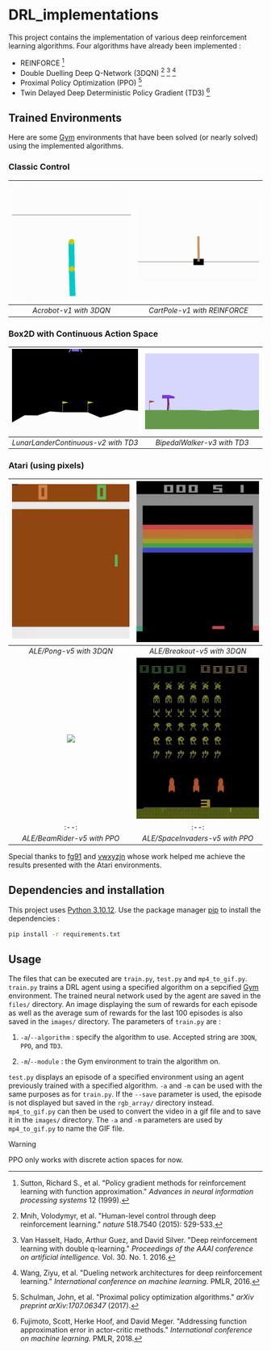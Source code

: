 # DRL_implementations

This project contains the implementation of various deep reinforcement learning algorithms. Four algorithms have already been implemented :

- REINFORCE [^1]
- Double Duelling Deep Q-Network (3DQN) [^2] [^3] [^4]
- Proximal Policy Optimization (PPO) [^5]
- Twin Delayed Deep Deterministic Policy Gradient (TD3) [^6]

## Trained Environments

Here are some [Gym](https://www.gymlibrary.dev/index.html) environments that have been solved (or nearly solved) using the implemented algorithms.
### Classic Control
| <img src="https://github.com/LucasMagnana/DRL_implementations/blob/main/images/Acrobot-v1_3DQN.gif?raw=true" width=300> | <img src="https://github.com/LucasMagnana/DRL_implementations/blob/main/images/CartPole-v1_REINFORCE.gif?raw=true" width=300> | 
|:--:|:--:| 
| *Acrobot-v1 with 3DQN* | *CartPole-v1 with REINFORCE* |

### Box2D with Continuous Action Space
| <img src="https://github.com/LucasMagnana/DRL_implementations/blob/main/images/LunarLanderContinuous-v2_TD3.gif?raw=true" width=300> | <img src="https://github.com/LucasMagnana/DRL_implementations/blob/main/images/BipedalWalker-v3_TD3.gif?raw=true" width=300> | 
|:--:|:--:| 
| *LunarLanderContinuous-v2 with TD3* | *BipedalWalker-v3 with TD3* |

### Atari (using pixels)
| <img src="https://github.com/LucasMagnana/DRL_implementations/blob/main/images/Pong-v5_3DQN.gif?raw=true" width=300> | <img src="https://github.com/LucasMagnana/DRL_implementations/blob/main/images/Breakout-v5_3DQN.gif?raw=true" width=300> | 
|:--:|:--:| 
| *ALE/Pong-v5 with 3DQN* | *ALE/Breakout-v5 with 3DQN* |
| <img src="https://github.com/LucasMagnana/DRL_implementations/blob/main/images/BeamRider-v5_PPO.gif?raw=true" width=300> | <img src="https://github.com/LucasMagnana/DRL_implementations/blob/main/images/SpaceInvaders-v5_PPO.gif?raw=true" width=300> | 
|:--:|:--:| 
| *ALE/BeamRider-v5 with PPO* | *ALE/SpaceInvaders-v5 with PPO* |

Special thanks to [fg91](https://github.com/fg91/Deep-Q-Learning/tree/master) and [vwxyzjn](https://github.com/vwxyzjn/ppo-implementation-details) whose work helped me achieve the results presented with the Atari environments.

## Dependencies and installation

This project uses [Python 3.10.12](https://www.python.org/downloads/release/python-31012/). Use the package manager [pip](https://pypi.org/project/pip/) to install the dependencies :

```bash
pip install -r requirements.txt
```

## Usage

The files that can be executed are `train.py`, `test.py` and `mp4_to_gif.py`. `train.py` trains a DRL agent using a specified algorithm on a sepcified [Gym](https://www.gymlibrary.dev/index.html) environment. The trained neural network used by the agent are saved in the `files/` directory. An image displaying the sum of rewards for each episode as well as the average sum of rewards for the last 100 episodes is also saved in the `images/` directory. The parameters of `train.py` are :

1. `-a`/`--algorithm` : specify the algorithm to use. Accepted string are `3DQN`, `PPO`, and `TD3`.

2. `-m`/`--module` : the Gym environment to train the algorithm on.

`test.py` displays an episode of a specified environment using an agent previously trained with a specified algorithm. `-a` and `-m` can be used with the same purposes as for `train.py`. If the `--save` parameter is used, the episode is not displayed but saved in the `rgb_array/` directory instead. `mp4_to_gif.py` can then be used to convert the video in a gif file and to save it in the `images/` directory. The `-a` and `-m` parameters are used by `mp4_to_gif.py` to name the GIF file.

> [!WARNING]
> PPO only works with discrete action spaces for now.

[^1]: Sutton, Richard S., et al. "Policy gradient methods for reinforcement learning with function approximation." *Advances in neural information processing systems* 12 (1999).
[^2]: Mnih, Volodymyr, et al. "Human-level control through deep reinforcement learning." *nature* 518.7540 (2015): 529-533.
[^3]: Van Hasselt, Hado, Arthur Guez, and David Silver. "Deep reinforcement learning with double q-learning." *Proceedings of the AAAI conference on artificial intelligence.* Vol. 30. No. 1. 2016.
[^4]: Wang, Ziyu, et al. "Dueling network architectures for deep reinforcement learning." *International conference on machine learning.* PMLR, 2016.
[^5]: Schulman, John, et al. "Proximal policy optimization algorithms." *arXiv preprint arXiv:1707.06347* (2017).
[^6]: Fujimoto, Scott, Herke Hoof, and David Meger. "Addressing function approximation error in actor-critic methods." *International conference on machine learning.* PMLR, 2018.



